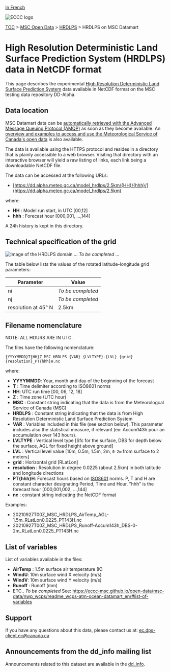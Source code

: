 [In French](readme_hrdlps-datamart_fr.md)

![ECCC logo](../../img_eccc-logo.png)

[TOC](../../readme_en.md) > [MSC Open Data](../readme_en.md) > [HRDLPS](readme_hrdlps_en.md) > HRDLPS on MSC Datamart 

# High Resolution Deterministic Land Surface Prediction System (HRDLPS) data in NetCDF format

This page describes the experimental [High Resolution Deterministic Land Surface Prediction System](./readme_hrdlp-datamart_en.md) data available in NetCDF format on the MSC testing data repository DD-Alpha.

## Data location 

MSC Datamart data can be [automatically retrieved with the Advanced Message Queuing Protocol (AMQP)](../../msc-datamart/amqp_en.md) as soon as they become available. An [overview and examples to access and use the Meteorological Service of Canada's open data](../../usage/readme_en.md) is also available.

The data is available using the HTTPS protocol and resides in a directory that is plainly accessible to a web browser. Visiting that directory with an interactive browser will yield a raw listing of links, each link being a downloadable NetCDF file.

The data can be accessed at the following URLs:

* [https://dd.alpha.meteo.gc.ca/model_hrdlps/2.5km/{HH}/{hhh}/](https://dd.alpha.meteo.gc.ca/model_hrdlps/2.5km)                  

where:

* __HH__ : Model run start, in UTC [00,12]
* __hhh__ : Forecast hour [000,001, ...,144] 

A 24h history is kept in this directory.

## Technical specification of the grid

![Image of the HRDLPS domain](https://collaboration.cmc.ec.gc.ca/cmc/cmos/public_doc/msc-data/nwp_hrdlps/grille_hrdlps.png) ... _To be completed_ ...

The table below lists the values of the rotated latitude-longitude grid parameters:

| Parameter | Value |
| ------ | ------ |
| ni | _To be completed_ |
| nj | _To be completed_ |
| resolution at 45° N | 2.5km |

## Filename nomenclature

NOTE: ALL HOURS ARE IN UTC.

The files have the following nomenclature: 

`{YYYYMMDD}T{HH}Z_MSC_HRDLPS_{VAR}_{LVLTYPE}-{LVL}_{grid}{resolution}_PT{hhh}H.nc`

where:

* __YYYYMMDD__: Year, month and day of the beginning of the forecast
* __T__ : Time delimiter according to ISO8601 norms
* __HH__: UTC run time [00, 06, 12, 18]
* __Z__ : Time zone (UTC hour)
* __MSC__ : Constant string indicating that the data is from the Meteorologcal Service of Canada (MSC)
* __HRDLPS__ : Constant string indicating that the data is from High Resolution Deterministic Land Surface Prediction System
* __VAR__ : Variables included in this file (see section below). This parameter includes also the statistical measure, if relevant (ex: Accum143h pour an accumulation over 143 hours).
* __LVLTYPE__ : Vertical level type [Sfc for the surface, DBS for depth below the surface, AGL for fixed height above ground]
* __LVL__ : Vertical level value [10m, 0.5m, 1.5m, 2m, `0-2m` from surface to 2 meters]
* __grid__ : Horizontal grid [RLatLon]
* __resolution__ : Resolution in degree 0.0225 (about 2.5km) in both latitude and longitude directions 
* __PT{hhh}H__: Forecast hours based on [ISO8601](https://en.wikipedia.org/wiki/ISO_8601) norms. P, T and H are constant character designating Period, Time and Hour. "hhh" is the forecast hour [000,001,002, ...,144]
* __nc__ : constant string indicating the NetCDF format

Examples:

* 20210927T00Z_MSC_HRDLPS_AirTemp_AGL-1.5m_RLatLon0.0225_PT143H.nc
* 20210927T00Z_MSC_HRDLPS_Runoff-Accum143h_DBS-0-2m_RLatLon0.0225_PT143H.nc

## List of variables 

List of variables available in the files: 

* __AirTemp__ : 1.5m surface air temperature (K)
* __WindU__: 10m surface wind X velocity (m/s) 
* __WindV__: 10m surface wind Y velocity (m/s)
* __Runoff__ : Runoff (mm)
* ETC.. _To be completed_ See: https://eccc-msc.github.io/open-data/msc-data/nwp_wcps/readme_wcps-atm-ocean-datamart_en/#list-of-variables


## Support

If you have any questions about this data, please contact us at: [ec.dps-client.ec@canada.ca](mailto:ec.dps-client.ec@canada.ca)

## Announcements from the dd_info mailing list

Announcements related to this dataset are available in the [dd_info](https://lists.ec.gc.ca/cgi-bin/mailman/listinfo/dd_info).

